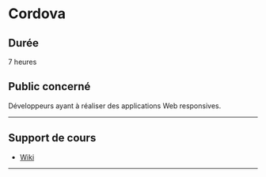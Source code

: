 # Cordova

## Durée

7 heures

## Public concerné

Développeurs ayant à réaliser des applications Web responsives.

___

## Support de cours

* [Wiki](https://github.com/seeren-training/Cordova/wiki)

___
